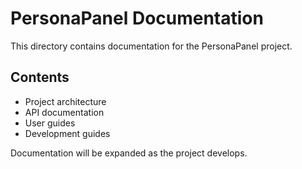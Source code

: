 # PersonaPanel Documentation

This directory contains documentation for the PersonaPanel project.

## Contents

- Project architecture
- API documentation
- User guides
- Development guides

Documentation will be expanded as the project develops. 